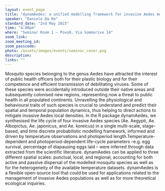 ```yaml
---
layout: event_page
title: "dynamAedes: a unified modelling framework for invasive Aedes mosquitoes"
speaker: "Daniele Da Re"
standard_date: "2nd May 2023"
time: "4:00pm"
where: "Seminar Room 1 – Povo0, Via Sommarive 14"
zoom_link: 
zoom_meeting_id:
zoom_passcode:
photo: /assets/images/events/seminar_cover.png
description:
links: ""
---
```


Mosquito species belonging to the genus Aedes have attracted the interest of public health officers both for their plastic biology
and for their competence and efficient transmission of debilitating viruses. Some of these species were accidentally introduced
outside their native areas and subsequently colonised new regions, representing now a threat to public health in all populated
continents. Unravelling the physiological and behavioural traits of such species is crucial to understand and predict their spatial
and temporal population dynamics, thus helping to direct actions to mitigate invasive Aedes local densities. In the R package
dynamAedes, we synthesised the life cycle of four invasive Aedes species (Ae. Aegypti, Ae. Albopictus, Ae. japonicus, and Ae.
koreicus) in a single multi-scale, stage-based, and time discrete probabilistic modelling framework, informed and driven by
temperature observations and photoperiod length.Temperature-dependent and photoperiod-dependent life-cycle parameters –e.g. egg survival, percentage of diapausing eggs laid – were inferred through data extracted from the scientific literature.
dynamAedes can be applied to three different spatial scales: punctual, local, and regional, accounting for both active and
passive dispersal of the modelled mosquito species as well as for the heterogeneity of the available temperature datasets.
dynamAedes is a flexible open-source tool that could be used for applications related to the management of invasive Aedes
populations as well as for more theoretical ecological inquiries.